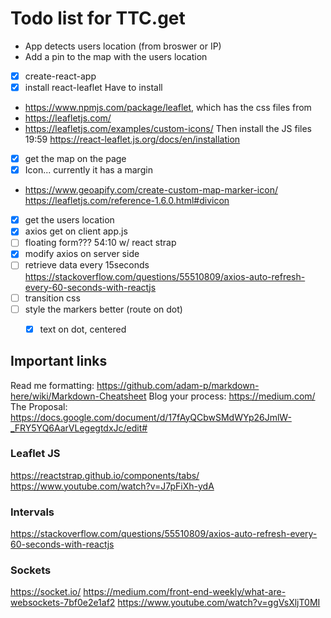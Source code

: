 # Todo list for TTC.get

* App detects users location (from broswer or IP)
* Add a pin to the map with the users location 

* [x] create-react-app
* [x] install react-leaflet
Have to install
* https://www.npmjs.com/package/leaflet, which has the css files from 
* https://leafletjs.com/
* https://leafletjs.com/examples/custom-icons/
Then install the JS files  19:59
https://react-leaflet.js.org/docs/en/installation 
* [x] get the map on the page
* [x] Icon... currently it has a margin
* https://www.geoapify.com/create-custom-map-marker-icon/
https://leafletjs.com/reference-1.6.0.html#divicon
* [x] get the users location
* [x] axios get on client app.js
* [ ] floating form??? 54:10 w/ react strap
* [x] modify axios on server side
* [ ] retrieve data every 15seconds
https://stackoverflow.com/questions/55510809/axios-auto-refresh-every-60-seconds-with-reactjs
* [ ] transition css
* [ ] style the markers better (route on dot)
  * [x] text on dot, centered


## Important links
Read me formatting: https://github.com/adam-p/markdown-here/wiki/Markdown-Cheatsheet
Blog your process: https://medium.com/
The Proposal: https://docs.google.com/document/d/17fAyQCbwSMdWYp26JmlW-_FRY5YQ6AarVLegegtdxJc/edit#

### Leaflet JS
https://reactstrap.github.io/components/tabs/
https://www.youtube.com/watch?v=J7pFiXh-ydA

### Intervals
https://stackoverflow.com/questions/55510809/axios-auto-refresh-every-60-seconds-with-reactjs

### Sockets
https://socket.io/
https://medium.com/front-end-weekly/what-are-websockets-7bf0e2e1af2
https://www.youtube.com/watch?v=ggVsXljT0MI